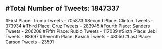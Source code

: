 #Total Number of Tweets: 1847337 
---
#First Place: Trump Tweets - 705873
#Second Place: Clinton Tweets - 373934
#Third Place: Cruz Tweets - 283945
#Fourth Place: Sanders Tweets - 206208
#Fifth Place: Rubio Tweets - 117039
#Sixth Place: Jeb! Tweets - 88697
#Seventh Place: Kasich Tweets - 48050
#Last Place: Carson Tweets - 23591

